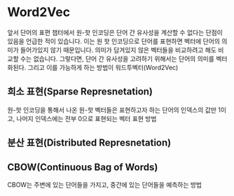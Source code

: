 # Word2Vec

앞서 단어의 표편 챕터에서 원-핫 인코딩은 단어 간 유사성을 계산할 수 없다는 단점이 있음을 언급한 적이 있습니다. 이는 원 핫 인코딩으로 단어를 표현하면 벡터에 단어의 의미가 들어가있지 않기 때문입니다. 의미가 담겨있지 않은 벡터들을 비교하려고 해도 비교할 수는 없습니다. 그렇다면, 단어 간 유사성을 고려하기 위해서는 단어의 의미를 벡터화된다. 그리고 이를 가능하게 하는 방법이 워드투벡터(Word2Vec)

## 희소 표현(Sparse Represnetation)

원-핫 인코딩을 통해서 나온 원-핫 벡터들은 표현하고자 하는 단어의 인덱스의 값만 1이고, 나머지 인덱스에는 전부 0으로 표현되는 벡터 표현 방법

## 분산 표현(Distributed Represnetation)

## CBOW(Continuous Bag of Words)

CBOW는 주변에 있는 단어들을 가지고, 중간에 있는 단어들을 예측하는 방법